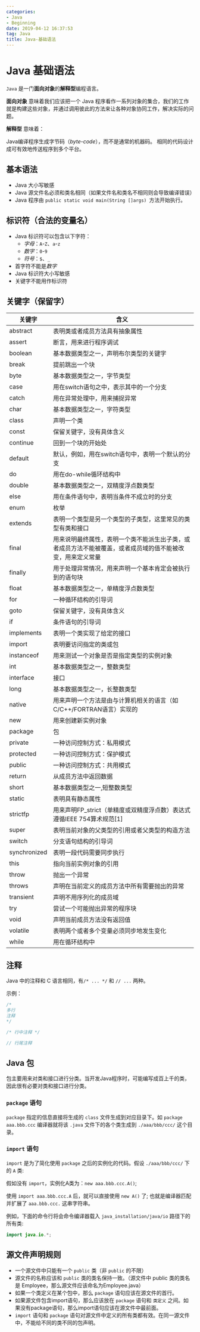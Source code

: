 ```yaml
---
categories:
- Java
- Beginning
date: 2019-04-12 16:37:53
tag: Java
title: Java-基础语法
---
```


# Java 基础语法

`Java`  是一门**面向对象**的**解释型**编程语言。

**面向对象** 意味着我们应该把一个 Java 程序看作一系列对象的集合，我们的工作就是构建这些对象，并通过调用彼此的方法来让各种对象协同工作，解决实际的问题。

**解释型** 意味着：

Java编译程序生成字节码（*byte-code*），而不是通常的机器码。
相同的代码设计成可有效地传送程序到多个平台。

## 基本语法

* Java 大小写敏感
* Java 源文件名必须和类名相同（如果文件名和类名不相同则会导致编译错误）
* Java 程序由 `public static void main(String []args) `方法开始执行。

## 标识符（合法的变量名）

* Java 标识符可以包含以下字符：
	* *字母*：`A`-`Z`、`a`-`z`
	* *数字*：`0`-`9`
	* *符号*：`$`、`_`
* 首字符不能是*数字*
* Java 标识符大小写敏感
* 关键字不能用作标识符


## 关键字（保留字）
| 关键字          | 含义                                                    |
|--------------|-------------------------------------------------------|
| abstract     | 表明类或者成员方法具有抽象属性                                       |
| assert       | 断言，用来进行程序调试                                           |
| boolean      | 基本数据类型之一，声明布尔类型的关键字                                   |
| break        | 提前跳出一个块                                               |
| byte         | 基本数据类型之一，字节类型                                         |
| case         | 用在switch语句之中，表示其中的一个分支                                |
| catch        | 用在异常处理中，用来捕捉异常                                        |
| char         | 基本数据类型之一，字符类型                                         |
| class        | 声明一个类                                                 |
| const        | 保留关键字，没有具体含义                                          |
| continue     | 回到一个块的开始处                                             |
| default      | 默认，例如，用在switch语句中，表明一个默认的分支                           |
| do           | 用在do-while循环结构中                                       |
| double       | 基本数据类型之一，双精度浮点数类型                                     |
| else         | 用在条件语句中，表明当条件不成立时的分支                                  |
| enum         | 枚举                                                    |
| extends      | 表明一个类型是另一个类型的子类型，这里常见的类型有类和接口                         |
| final        | 用来说明最终属性，表明一个类不能派生出子类，或者成员方法不能被覆盖，或者成员域的值不能被改变，用来定义常量 |
| finally      | 用于处理异常情况，用来声明一个基本肯定会被执行到的语句块                          |
| float        | 基本数据类型之一，单精度浮点数类型                                     |
| for          | 一种循环结构的引导词                                            |
| goto         | 保留关键字，没有具体含义                                          |
| if           | 条件语句的引导词                                              |
| implements   | 表明一个类实现了给定的接口                                         |
| import       | 表明要访问指定的类或包                                           |
| instanceof   | 用来测试一个对象是否是指定类型的实例对象                                  |
| int          | 基本数据类型之一，整数类型                                         |
| interface    | 接口                                                    |
| long         | 基本数据类型之一，长整数类型                                        |
| native       | 用来声明一个方法是由与计算机相关的语言（如C/C++/FORTRAN语言）实现的              |
| new          | 用来创建新实例对象                                             |
| package      | 包                                                     |
| private      | 一种访问控制方式：私用模式                                         |
| protected    | 一种访问控制方式：保护模式                                         |
| public       | 一种访问控制方式：共用模式                                         |
| return       | 从成员方法中返回数据                                            |
| short        | 基本数据类型之一,短整数类型                                        |
| static       | 表明具有静态属性                                              |
| strictfp     | 用来声明FP_strict（单精度或双精度浮点数）表达式遵循IEEE 754算术规范[1]         |
| super        | 表明当前对象的父类型的引用或者父类型的构造方法                               |
| switch       | 分支语句结构的引导词                                            |
| synchronized | 表明一段代码需要同步执行                                          |
| this         | 指向当前实例对象的引用                                           |
| throw        | 抛出一个异常                                                |
| throws       | 声明在当前定义的成员方法中所有需要抛出的异常                                |
| transient    | 声明不用序列化的成员域                                           |
| try          | 尝试一个可能抛出异常的程序块                                        |
| void         | 声明当前成员方法没有返回值                                         |
| volatile     | 表明两个或者多个变量必须同步地发生变化                                   |
| while        | 用在循环结构中                                               |



## 注释

Java 中的注释和 C 语言相同，有`/* ... */` 和 `// ...` 两种。

示例：
```Java
/* 
多行
注释
*/

/* 行中注释 */

// 行尾注释
```

## Java 包

包主要用来对类和接口进行分类。当开发Java程序时，可能编写成百上千的类，因此很有必要对类和接口进行分类。

### `package` 语句

`package` 指定的信息直接将生成的 `class` 文件生成到对应目录下。如 `package aaa.bbb.ccc` 编译器就将该 `.java` 文件下的各个类生成到 `./aaa/bbb/ccc/` 这个目录。

### `import` 语句

`import` 是为了简化使用 `package` 之后的实例化的代码。假设 `./aaa/bbb/ccc/` 下的 `A` 类:

假如没有 `import`，实例化A类为：`new aaa.bbb.ccc.A()`;

使用 `import aaa.bbb.ccc.A` 后，就可以直接使用 `new A()` 了;
也就是编译器匹配并扩展了 `aaa.bbb.ccc.` 这串字符串。

例如，下面的命令行将会命令编译器载入 `java_installation/java/io` 路径下的所有类:

```java
import java.io.*;
```

## 源文件声明规则

* 一个源文件中只能有一个 `public` 类（非 `public` 的不限）
* 源文件的名称应该和 `public` 类的类名保持一致。（源文件中 public 类的类名是 Employee，那么源文件应该命名为Employee.java）
* 如果一个类定义在某个包中，那么 `package` 语句应该在源文件的首行。
* 如果源文件包含import语句，那么应该放在 `package` 语句和 `类定义` 之间。如果没有package语句，那么import语句应该在源文件中最前面。
* `import` 语句和 `package` 语句对源文件中定义的所有类都有效。在同一源文件中，不能给不同的类不同的包声明。
